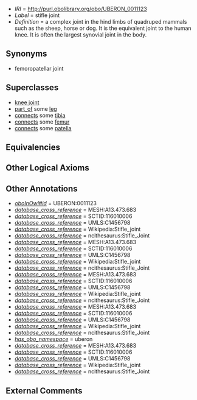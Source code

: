  * *IRI* = http://purl.obolibrary.org/obo/UBERON_0011123
 * *Label* = stifle joint
 * *Definition* = a complex joint in the hind limbs of quadruped mammals such as the sheep, horse or dog. It is the equivalent joint to the human knee. It is often the largest synovial joint in the body.

## Synonyms

 * femoropatellar joint

## Superclasses

 * [knee joint](../../UBERON/85/UBERON_0001485.md)
 * [part_of](../../BFO/50/BFO_0000050.md) some [leg](../../UBERON/78/UBERON_0000978.md)
 * [connects](../../ts/core#connects.md) some [tibia](../../UBERON/79/UBERON_0000979.md)
 * [connects](../../ts/core#connects.md) some [femur](../../UBERON/81/UBERON_0000981.md)
 * [connects](../../ts/core#connects.md) some [patella](../../UBERON/46/UBERON_0002446.md)

## Equivalencies


## Other Logical Axioms


## Other Annotations

 * *[oboInOwl#id](../../id/oboInOwl#id.md)* = UBERON:0011123
 * *[database_cross_reference](../../ef/oboInOwl#hasDbXref.md)* = MESH:A13.473.683
 * *[database_cross_reference](../../ef/oboInOwl#hasDbXref.md)* = SCTID:116010006
 * *[database_cross_reference](../../ef/oboInOwl#hasDbXref.md)* = UMLS:C1456798
 * *[database_cross_reference](../../ef/oboInOwl#hasDbXref.md)* = Wikipedia:Stifle_joint
 * *[database_cross_reference](../../ef/oboInOwl#hasDbXref.md)* = ncithesaurus:Stifle_Joint
 * *[database_cross_reference](../../ef/oboInOwl#hasDbXref.md)* = MESH:A13.473.683
 * *[database_cross_reference](../../ef/oboInOwl#hasDbXref.md)* = SCTID:116010006
 * *[database_cross_reference](../../ef/oboInOwl#hasDbXref.md)* = UMLS:C1456798
 * *[database_cross_reference](../../ef/oboInOwl#hasDbXref.md)* = Wikipedia:Stifle_joint
 * *[database_cross_reference](../../ef/oboInOwl#hasDbXref.md)* = ncithesaurus:Stifle_Joint
 * *[database_cross_reference](../../ef/oboInOwl#hasDbXref.md)* = MESH:A13.473.683
 * *[database_cross_reference](../../ef/oboInOwl#hasDbXref.md)* = SCTID:116010006
 * *[database_cross_reference](../../ef/oboInOwl#hasDbXref.md)* = UMLS:C1456798
 * *[database_cross_reference](../../ef/oboInOwl#hasDbXref.md)* = Wikipedia:Stifle_joint
 * *[database_cross_reference](../../ef/oboInOwl#hasDbXref.md)* = ncithesaurus:Stifle_Joint
 * *[database_cross_reference](../../ef/oboInOwl#hasDbXref.md)* = MESH:A13.473.683
 * *[database_cross_reference](../../ef/oboInOwl#hasDbXref.md)* = SCTID:116010006
 * *[database_cross_reference](../../ef/oboInOwl#hasDbXref.md)* = UMLS:C1456798
 * *[database_cross_reference](../../ef/oboInOwl#hasDbXref.md)* = Wikipedia:Stifle_joint
 * *[database_cross_reference](../../ef/oboInOwl#hasDbXref.md)* = ncithesaurus:Stifle_Joint
 * *[has_obo_namespace](../../ce/oboInOwl#hasOBONamespace.md)* = uberon
 * *[database_cross_reference](../../ef/oboInOwl#hasDbXref.md)* = MESH:A13.473.683
 * *[database_cross_reference](../../ef/oboInOwl#hasDbXref.md)* = SCTID:116010006
 * *[database_cross_reference](../../ef/oboInOwl#hasDbXref.md)* = UMLS:C1456798
 * *[database_cross_reference](../../ef/oboInOwl#hasDbXref.md)* = Wikipedia:Stifle_joint
 * *[database_cross_reference](../../ef/oboInOwl#hasDbXref.md)* = ncithesaurus:Stifle_Joint

## External Comments

